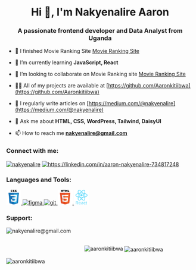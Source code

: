 <h1 align="center">Hi 👋, I'm Nakyenalire Aaron</h1>
<h3 align="center">A passionate frontend developer and Data Analyst from Uganda</h3>

- 🔭 I finished Movie Ranking Site [Movie Ranking Site](https://shiny-tulumba-e91379.netlify.app/)

- 🌱 I’m currently learning **JavaScript, React**

- 👯 I’m looking to collaborate on Movie Ranking site [Movie Ranking Site](https://shiny-tulumba-e91379.netlify.app/)

- 👨‍💻 All of my projects are available at [https://github.com/Aaronkitiibwa](https://github.com/Aaronkitiibwa)

- 📝 I regularly write articles on [https://medium.com/@nakyenalire](https://medium.com/@nakyenalire)

- 💬 Ask me about **HTML, CSS, WordPress, Tailwind, DaisyUI**

- 📫 How to reach me **nakyenalire@gmail.com**

<h3 align="left">Connect with me:</h3>
<p align="left">
<a href="https://twitter.com/nakyenalire" target="blank"><img align="center" src="https://raw.githubusercontent.com/rahuldkjain/github-profile-readme-generator/master/src/images/icons/Social/twitter.svg" alt="nakyenalire" height="30" width="40" /></a>
<a href="https://linkedin.com/in/https://linkedin.com/in/aaron-nakyenalire-734817248" target="blank"><img align="center" src="https://raw.githubusercontent.com/rahuldkjain/github-profile-readme-generator/master/src/images/icons/Social/linked-in-alt.svg" alt="https://linkedin.com/in/aaron-nakyenalire-734817248" height="30" width="40" /></a>
</p>

<h3 align="left">Languages and Tools:</h3>
<p align="left"> <a href="https://www.w3schools.com/css/" target="_blank" rel="noreferrer"> <img src="https://raw.githubusercontent.com/devicons/devicon/master/icons/css3/css3-original-wordmark.svg" alt="css3" width="40" height="40"/> </a> <a href="https://www.figma.com/" target="_blank" rel="noreferrer"> <img src="https://www.vectorlogo.zone/logos/figma/figma-icon.svg" alt="figma" width="40" height="40"/> </a> <a href="https://git-scm.com/" target="_blank" rel="noreferrer"> <img src="https://www.vectorlogo.zone/logos/git-scm/git-scm-icon.svg" alt="git" width="40" height="40"/> </a> <a href="https://www.w3.org/html/" target="_blank" rel="noreferrer"> <img src="https://raw.githubusercontent.com/devicons/devicon/master/icons/html5/html5-original-wordmark.svg" alt="html5" width="40" height="40"/> </a> <a href="https://reactjs.org/" target="_blank" rel="noreferrer"> <img src="https://raw.githubusercontent.com/devicons/devicon/master/icons/react/react-original-wordmark.svg" alt="react" width="40" height="40"/> </a> </p>

<h3 align="left">Support:</h3>
<p><a href="https://www.buymeacoffee.com/nakyenalire@gmail.com"> <img align="left" src="https://cdn.buymeacoffee.com/buttons/v2/default-yellow.png" height="50" width="210" alt="nakyenalire@gmail.com" /></a></p><br><br>

<p><img align="left" src="https://github-readme-stats.vercel.app/api/top-langs?username=aaronkitiibwa&show_icons=true&locale=en&layout=compact" alt="aaronkitiibwa" /></p>

<p>&nbsp;<img align="center" src="https://github-readme-stats.vercel.app/api?username=aaronkitiibwa&show_icons=true&locale=en" alt="aaronkitiibwa" /></p>

<p><img align="center" src="https://github-readme-streak-stats.herokuapp.com/?user=aaronkitiibwa&" alt="aaronkitiibwa" /></p>


